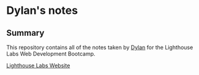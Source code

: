 # Dylan's notes

## Summary

This repository contains all of the notes taken by [Dylan](https://github.com/DylanPalin) for the Lighthouse Labs Web Development Bootcamp.

[Lighthouse Labs Website](https://www.lighthouselabs.ca/en/)